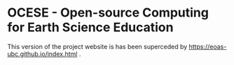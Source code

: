 
# OCESE - Open-source Computing for Earth Science Education

This version of the project website is has been superceded by https://eoas-ubc.github.io/index.html .